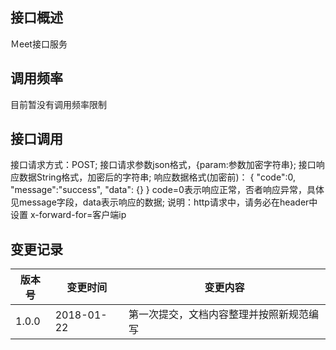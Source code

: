 ## 接口概述
Ｍeet接口服务

## 调用频率
目前暂没有调用频率限制

## 接口调用
接口请求方式：POST;
接口请求参数json格式，{param:参数加密字符串};
接口响应数据String格式，加密后的字符串;
响应数据格式(加密前)：
{
    "code":0,
    "message":"success",
    "data": {}
}
code=0表示响应正常，否者响应异常，具体见message字段，data表示响应的数据;
说明：http请求中，请务必在header中设置 x-forward-for=客户端ip

## 变更记录
版本号|变更时间|变更内容
-----|-------|-------
1.0.0|2018-01-22|第一次提交，文档内容整理并按照新规范编写